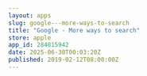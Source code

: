 ```yaml
---
layout: apps
slug: google---more-ways-to-search
title: "Google - More ways to search"
store: apple
app_id: 284815942
date: 2025-06-30T00:03:20Z
published: 2019-02-12T08:00:00Z
---
```

